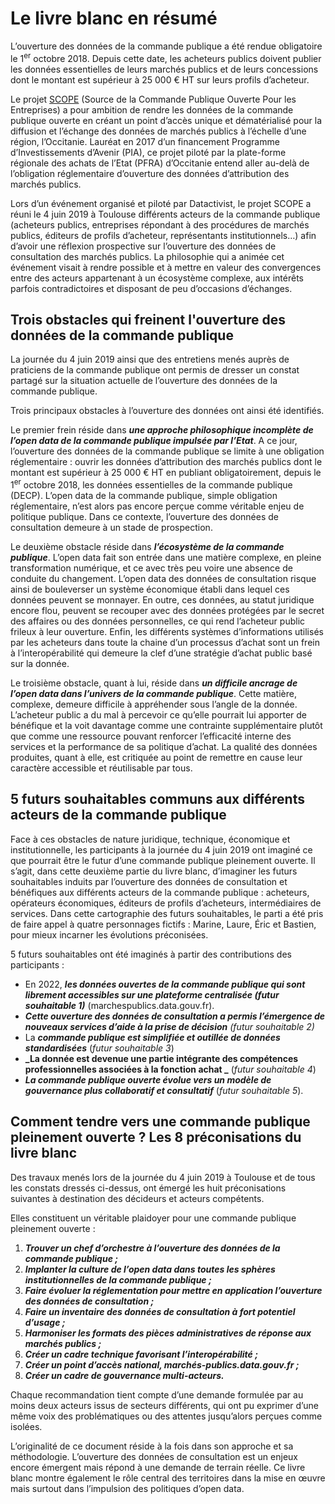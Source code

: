 # Le livre blanc en résumé

L’ouverture des données de la commande publique a été rendue obligatoire le 1<sup>er</sup> octobre 2018. Depuis cette date, les acheteurs publics doivent publier les données essentielles de leurs marchés publics et de leurs concessions dont le montant est supérieur à 25 000 € HT sur leurs profils d’acheteur. 

Le projet [SCOPE](http://scope-occitanie.mystrikingly.com/) (Source de la Commande Publique Ouverte Pour les Entreprises) a pour ambition de rendre les données de la commande publique ouverte en créant un point d’accès unique et dématérialisé pour la diffusion et l’échange des données de marchés publics à l’échelle d’une région, l’Occitanie. Lauréat en 2017 d’un financement Programme d’Investissements d’Avenir (PIA), ce projet piloté par la plate-forme régionale des achats de l’Etat (PFRA) d’Occitanie entend aller au-delà de l’obligation réglementaire d’ouverture des données d’attribution des marchés publics. 

Lors d’un événement organisé et piloté par Datactivist, le projet SCOPE a réuni le 4 juin 2019 à Toulouse différents acteurs de la commande publique (acheteurs publics, entreprises répondant à des procédures de marchés publics, éditeurs de profils d’acheteur, représentants institutionnels…) afin d’avoir une réflexion prospective sur l’ouverture des données de consultation des marchés publics. La philosophie qui a animée cet événement visait à rendre possible et à mettre en valeur des convergences entre des acteurs appartenant à un écosystème complexe, aux intérêts parfois contradictoires et disposant de peu d’occasions d’échanges.

## Trois obstacles qui freinent l'ouverture des données de la commande publique
La journée du 4 juin 2019 ainsi que des entretiens menés auprès de praticiens de la commande publique ont permis de dresser un constat partagé sur la situation actuelle de l’ouverture des données de la commande publique. 

Trois principaux obstacles à l’ouverture des données ont ainsi été identifiés.

Le premier frein réside dans **_une approche philosophique incomplète de l’open data de la commande publique impulsée par l’Etat_**. A ce jour, l’ouverture des données de la commande publique se limite à une obligation réglementaire : ouvrir les données d’attribution des marchés publics dont le montant est supérieur à 25 000 € HT en publiant obligatoirement, depuis le 1<sup>er</sup> octobre 2018, les données essentielles de la commande publique (DECP). L’open data de la commande publique, simple obligation réglementaire, n’est alors pas encore perçue comme véritable enjeu de politique publique. Dans ce contexte, l’ouverture des données de consultation demeure à un stade de prospection.

Le deuxième obstacle réside dans **_l’écosystème de la commande publique_**. L’open data fait son entrée dans une matière complexe, en pleine transformation numérique, et ce avec très peu voire une absence de conduite du changement. L’open data des données de consultation risque ainsi de bouleverser un système économique établi dans lequel ces données peuvent se monnayer. En outre, ces données, au statut juridique encore flou, peuvent se recouper avec des données protégées par le secret des affaires ou des données personnelles, ce qui rend l’acheteur public frileux à leur ouverture. Enfin, les différents systèmes d’informations utilisés par les acheteurs dans toute la chaine d’un processus d’achat sont un frein à l’interopérabilité qui demeure la clef d’une stratégie d’achat public basé sur la donnée.

Le troisième obstacle, quant à lui, réside dans **_un difficile ancrage de l’open data dans l’univers de la commande publique_**. Cette matière, complexe, demeure difficile à appréhender sous l’angle de la donnée. L’acheteur public a du mal à percevoir ce qu’elle pourrait lui apporter de bénéfique et la voit davantage comme une contrainte supplémentaire plutôt que comme une ressource pouvant renforcer l’efficacité interne des services et la performance de sa politique d’achat. La qualité des données produites, quant à elle, est critiquée au point de remettre en cause leur caractère accessible et réutilisable par tous.

## 5 futurs souhaitables communs aux différents acteurs de la commande publique

Face à ces obstacles de nature juridique, technique, économique et institutionnelle, les participants à la journée du 4 juin 2019 ont imaginé ce que pourrait être le futur d’une commande publique pleinement ouverte. Il s’agit, dans cette deuxième partie du livre blanc, d’imaginer les futurs souhaitables induits par l’ouverture des données de consultation et bénéfiques aux différents acteurs de la commande publique : acheteurs, opérateurs économiques, éditeurs de profils d’acheteurs, intermédiaires de services. Dans cette cartographie des futurs souhaitables, le parti a été pris de faire appel à quatre personnages fictifs : Marine, Laure, Éric et Bastien, pour mieux incarner les évolutions préconisées.

5 futurs souhaitables ont été imaginés à partir des contributions des participants : 
*   En 2022, **_les données ouvertes de la commande publique qui sont librement accessibles sur une plateforme centralisée (futur souhaitable 1)_** (marchespublics.data.gouv.fr). 
*   **_Cette ouverture des données de consultation a permis l’émergence de nouveaux services d’aide à la prise de décision_** _(futur souhaitable 2)_
*   La **_commande publique est simplifiée et outillée de données standardisées_** (_futur souhaitable 3_)
*   **_La donnée est devenue une partie intégrante des compétences professionnelles associées à la fonction achat _** (_futur souhaitable 4_)
*   **_La commande publique ouverte évolue vers un modèle de gouvernance plus collaboratif et consultatif_** (_futur souhaitable 5_).

## Comment tendre vers une commande publique pleinement ouverte ? Les 8 préconisations du livre blanc

Des travaux menés lors de la journée du 4 juin 2019 à Toulouse et de tous les constats dressés ci-dessus, ont émergé les huit préconisations suivantes à destination des décideurs et acteurs compétents. 

Elles constituent un véritable plaidoyer pour une commande publique pleinement ouverte :

1. **_Trouver un chef d’orchestre à l’ouverture des données de la commande publique ;_**
2. **_Implanter la culture de l’open data dans toutes les sphères institutionnelles de la commande publique ;_**
3. **_Faire évoluer la réglementation pour mettre en application l’ouverture des données de consultation ;_**
4. **_Faire un inventaire des données de consultation à fort potentiel d’usage ;_**
5. **_Harmoniser les formats des pièces administratives de réponse aux marchés publics ;_**
6. **_Créer un cadre technique favorisant l’interopérabilité ;_**
7. **_Créer un point d’accès national, marchés-publics.data.gouv.fr ;_**
8. **_Créer un cadre de gouvernance multi-acteurs._**

Chaque recommandation tient compte d’une demande formulée par au moins deux acteurs issus de secteurs différents, qui ont pu exprimer d’une même voix des problématiques ou des attentes jusqu’alors perçues comme isolées. 

L’originalité de ce document réside à la fois dans son approche et sa méthodologie. L’ouverture des données de consultation est un enjeux encore émergent mais répond à une demande de terrain réelle. Ce livre blanc montre également le rôle central des territoires dans la mise en œuvre mais surtout dans l’impulsion des politiques d’open data.
